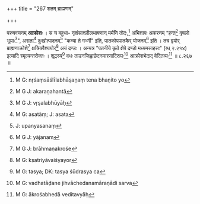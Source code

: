 +++
title = "267 शतम् ब्राह्मणम्"

+++

परुषवचनम् **आक्रोशः** । स च बहुधा- नृशंसाश्लीलभाषणान् मर्मणि तोदः,[^१८७] अभिशापः अकरणम् "हन्त[^१८८] वृषलो भूयाः[^१८९]", असता[^१९०] दुःखोत्पादनम्[^१९१] "कन्या ते गर्भ्णी" इति, पातकोपपातकैर् योजनम्[^१९२] इति । तत्र द्वयोर् ब्राह्मणाक्रोशे[^१९३] क्षत्रियवैश्ययोर्[^१९४] अयं दण्डः । अन्यत्र "पतनीये कृते क्षेपे दण्डो मध्यमसाहसः" (य्ध् २.२१४) इत्यादि स्मृत्यन्तरोक्तः । शूद्रस्य[^१९५] वधः ताडनजिह्वाछेदनमारणादिरूपः[^१९६] आक्रोशभेदाद् वेदितव्यः[^१९७] ॥ ८.२६७ ॥


[^१९७]:
     M G: ākrośabhedā veditavyāḥ


[^१९६]:
     M G: vadhatāḍane jihvāchedanamāraṇādi sarva


[^१९५]:
     M G: tasya; DK: tasya śūdrasya ca


[^१९४]:
     M G: kṣatriyāvaiśyayor


[^१९३]:
     M G J: brāhmaṇakrośe


[^१९२]:
     M G J: yājanam


[^१९१]:
     J: upanyasanaṃ


[^१९०]:
     M G: asatāṃ; J: asata


[^१८९]:
     M G J: vṛṣalabhūyāḥ


[^१८८]:
     M G J: akaraṇahantā


[^१८७]:
     M G: nṛśaṃsāślīlabhāṣaṇaṃ tena bhaṇito yo